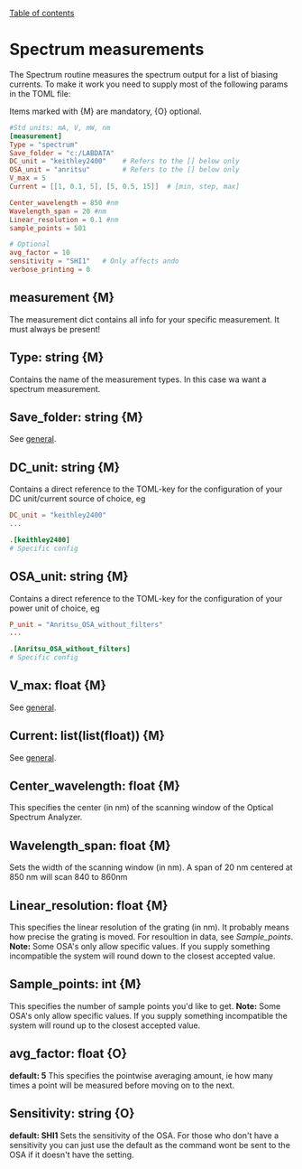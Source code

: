 [Table of contents](../table_of_contents.md)
# Spectrum measurements
The Spectrum routine measures the spectrum output for a list of biasing currents. To make it work you need to supply most of the following params in the TOML file:

Items marked with {M} are mandatory, {O} optional.


```toml
#Std units: mA, V, mW, nm
[measurement]
Type = "spectrum"
Save_folder = "c:/LABDATA"
DC_unit = "keithley2400"    # Refers to the [] below only
OSA_unit = "anritsu"        # Refers to the [] below only
V_max = 5
Current = [[1, 0.1, 5], [5, 0.5, 15]]  # [min, step, max]

Center_wavelength = 850 #nm
Wavelength_span = 20 #nm
Linear_resolution = 0.1 #nm
sample_points = 501

# Optional
avg_factor = 10
sensitivity = "SHI1"   # Only affects ando
verbose_printing = 0
```
## measurement {M}
The measurement dict contains all info for your specific measurement. It must always be present!

## Type: string {M}
Contains the name of the measurement types. In this case wa want a spectrum measurement.

## Save_folder: string {M}
See [general](general.md). 

## DC_unit: string {M}
Contains a direct reference to the TOML-key for the configuration of your DC unit/current source of choice, eg
``` toml
DC_unit = "keithley2400"
...

.[keithley2400]
# Specific config
```

## OSA_unit: string {M}
Contains a direct reference to the TOML-key for the configuration of your power unit of choice, eg
``` toml
P_unit = "Anritsu_OSA_without_filters"
...

.[Anritsu_OSA_without_filters]
# Specific config
```

## V_max: float {M}
See [general](general.md). 

## Current: list(list(float)) {M}
See [general](general.md). 

## Center_wavelength: float {M}
This specifies the center (in nm) of the scanning window of the Optical Spectrum Analyzer.

## Wavelength_span: float {M}
Sets the width of the scanning window (in nm). A span of 20 nm centered at 850 nm will scan 840 to 860nm

## Linear_resolution: float {M}
This specifies the linear resolution of the grating (in nm). It probably means how precise the grating is moved. For resoultion in data, see  *Sample_points*.
**Note:** Some OSA's only allow specific values. If you supply something incompatible the system will round down to the closest accepted value.

## Sample_points: int {M}
This specifies the number of sample points you'd like to get. 
**Note:** Some OSA's only allow specific values. If you supply something incompatible the system will round up to the closest accepted value.

## avg_factor: float {O}
**default: 5**
This specifies the pointwise averaging amount, ie how many times a point will be measured before moving on to the next.

## Sensitivity: string {O}
**default: SHI1**
Sets the sensitivity of the OSA. For those who don't have a sensitivity you can just use the default as the command wont be sent to the OSA if it doesn't have the setting.